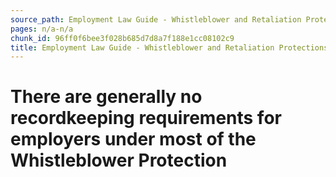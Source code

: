 ```yaml
---
source_path: Employment Law Guide - Whistleblower and Retaliation Protections.md
pages: n/a-n/a
chunk_id: 96ff0f6bee3f028b685d7d8a7f188e1cc08102c9
title: Employment Law Guide - Whistleblower and Retaliation Protections
---
```

# There are generally no recordkeeping requirements for employers under most of the Whistleblower Protection
